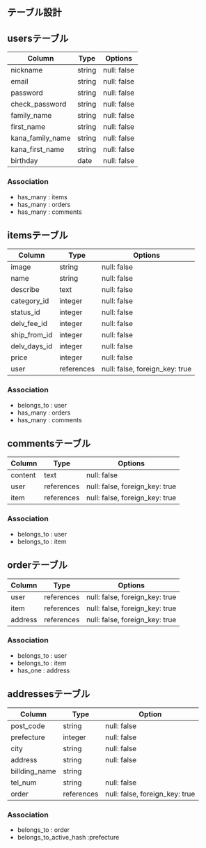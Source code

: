 ## テーブル設計

## usersテーブル
| Column           | Type   | Options     |
| ---------------- | ------ | ----------- |
| nickname         | string | null: false |
| email            | string | null: false |
| password         | string | null: false |
| check_password   | string | null: false |
| family_name      | string | null: false |
| first_name       | string | null: false |
| kana_family_name | string | null: false |
| kana_first_name  | string | null: false |
| birthday         | date   | null: false |

### Association
- has_many : items
- has_many : orders
- has_many : comments


## itemsテーブル
| Column       | Type       | Options                        |
| ------------ | ---------- | ------------------------------ |
| image        | string     | null: false                    |
| name         | string     | null: false                    |
| describe     | text       | null: false                    |
| category_id  | integer    | null: false                    |
| status_id    | integer    | null: false                    |
| delv_fee_id  | integer    | null: false                    |
| ship_from_id | integer    | null: false                    |
| delv_days_id | integer    | null: false                    |
| price        | integer    | null: false                    |
| user         | references | null: false, foreign_key: true |

### Association
- belongs_to : user
- has_many : orders
- has_many : comments


## commentsテーブル
| Column         | Type       | Options                        |
| -------------- | ---------- | ------------------------------ |
| content        | text       | null: false                    |
| user           | references | null: false, foreign_key: true |
| item           | references | null: false, foreign_key: true |

### Association
- belongs_to : user
- belongs_to : item


## orderテーブル
| Column  | Type       | Options                        |
| ------- | ---------- | ------------------------------ |
| user    | references | null: false, foreign_key: true |
| item    | references | null: false, foreign_key: true |
| address | references | null: false, foreign_key: true |

### Association
- belongs_to : user
- belongs_to : item
- has_one : address

## addressesテーブル
| Column        | Type       | Option                         |
| ------------- | ---------- | -------------------------------|
| post_code     | string     | null: false                    |
| prefecture    | integer    | null: false                    |
| city          | string     | null: false                    |
| address       | string     | null: false                    |
| billding_name | string     |                                |
| tel_num       | string     | null: false                    |
| order         | references | null: false, foreign_key: true |

### Association
- belongs_to : order
- belongs_to_active_hash :prefecture
